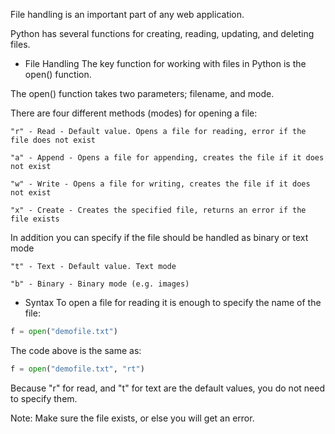 File handling is an important part of any web application.

Python has several functions for creating, reading, updating, and deleting files.

- File Handling
The key function for working with files in Python is the open() function.

The open() function takes two parameters; filename, and mode.

There are four different methods (modes) for opening a file:

    "r" - Read - Default value. Opens a file for reading, error if the file does not exist
    
    "a" - Append - Opens a file for appending, creates the file if it does not exist
    
    "w" - Write - Opens a file for writing, creates the file if it does not exist
    
    "x" - Create - Creates the specified file, returns an error if the file exists

In addition you can specify if the file should be handled as binary or text mode

    "t" - Text - Default value. Text mode
    
    "b" - Binary - Binary mode (e.g. images)

- Syntax
To open a file for reading it is enough to specify the name of the file:

```python
f = open("demofile.txt")
```
The code above is the same as:
```python
f = open("demofile.txt", "rt")
```
Because "r" for read, and "t" for text are the default values, you do not need to specify them.

Note: Make sure the file exists, or else you will get an error.